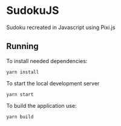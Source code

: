 # SudokuJS

Sudoku recreated in Javascript using Pixi.js

## Running

To install needed dependencies:
```shell script
yarn install
```

To start the local development server
```shell script
yarn start
```

To build the application use:
```shell script
yarn build
```